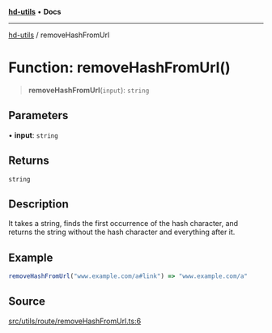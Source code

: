 [**hd-utils**](../README.md) • **Docs**

***

[hd-utils](../globals.md) / removeHashFromUrl

# Function: removeHashFromUrl()

> **removeHashFromUrl**(`input`): `string`

## Parameters

• **input**: `string`

## Returns

`string`

## Description

It takes a string, finds the first occurrence of the hash character, and returns the string without
the hash character and everything after it.

## Example

```ts
removeHashFromUrl("www.example.com/a#link") => "www.example.com/a"
```

## Source

[src/utils/route/removeHashFromUrl.ts:6](https://github.com/AhmadHddad/h-utils/blob/8e9e542f98b1a43a336ce585dc8666b21b0e894d/src/utils/route/removeHashFromUrl.ts#L6)
